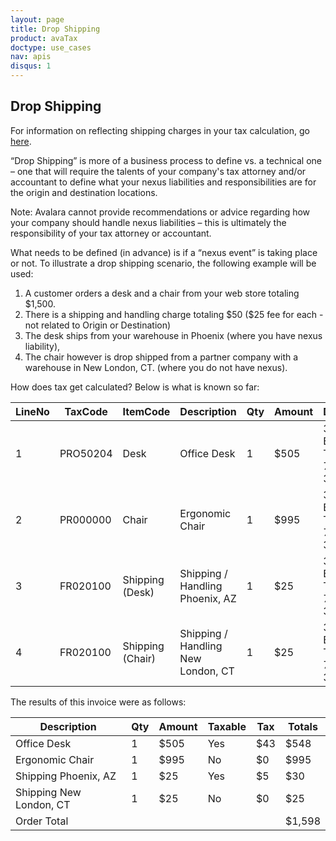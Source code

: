 ```yaml
---
layout: page
title: Drop Shipping
product: avaTax
doctype: use_cases
nav: apis
disqus: 1
---
```

<h2>Drop Shipping</h2>
<p>For information on reflecting shipping charges in your tax calculation, go <a href="/avatax/calculating-tax">here</a>.</p>
<p>“Drop Shipping” is more of a business process to define vs. a technical one – one that will require the talents of your company's tax attorney and/or accountant to define what your nexus liabilities and responsibilities are for the origin and destination locations.</p>
<p>Note: Avalara cannot provide recommendations or advice regarding how your company should handle nexus liabilities – this is ultimately the responsibility of your tax attorney or accountant.</p>
<p>What needs to be defined (in advance) is if a “nexus event” is taking place or not. To illustrate a drop shipping scenario, the following example will be used:</p>
<ol>
	<li>A customer orders a desk and a chair from your web store totaling $1,500.</li>
	<li>There is a shipping and handling charge totaling $50 ($25 fee for each - not related to Origin or Destination)</li>
	<li>The desk ships from your warehouse in Phoenix (where you have nexus liability),</li>
	<li>The chair however is drop shipped from a partner company with a warehouse in New London, CT. (where you do not have nexus).</li>
</ol>
<p>How does tax get calculated? Below is what is known so far:</p>
<div class="mobile-table">
	<table class="styled-table">
		<thead>
			<tr>
				<th>LineNo</th>
				<th>TaxCode</th>
				<th>ItemCode</th>
				<th>Description</th>
				<th>Qty</th>
				<th>Amount</th>
				<th>DestAddress</th>
				<th>OrigAddress</th>
			</tr>
		</thead>
		<tbody>
			<tr>
				<td>1</td>
				<td>PRO50204</td>
				<td>Desk</td>
				<td>Office Desk</td>
				<td>1</td>
				<td>$505</td>
				<td>320 S Boston Ave, Tulsa, OK 74103-3703</td>
				<td>6850 W Buckeye Rd, Phoenix, AZ 85043</td>
			</tr>
			<tr>
				<td>2</td>
				<td>PR000000</td>
				<td>Chair</td>
				<td>Ergonomic Chair</td>
				<td>1</td>
				<td>$995</td>
				<td>320 S Boston Ave, Tulsa, OK 74103-3703</td>
				<td>375 Connecticut 12, Groton, CT 06340-2947</td>
			</tr>
			<tr>
				<td>3</td>
				<td>FR020100</td>
				<td>Shipping (Desk)</td>
				<td>Shipping / Handling Phoenix, AZ</td>
				<td>1</td>
				<td>$25</td>
				<td>320 S Boston Ave, Tulsa, OK 74103-3703</td>
				<td>6850 W Buckeye Rd, Phoenix, AZ 85043</td>
			</tr>
			<tr>
				<td>4</td>
				<td>FR020100</td>
				<td>Shipping (Chair)</td>
				<td>Shipping / Handling New London, CT</td>
				<td>1</td>
				<td>$25</td>
				<td>320 S Boston Ave, Tulsa, OK 74103-3703</td>
				<td>375 Connecticut 12, Groton, CT 06340-2947</td>
			</tr>
		</tbody>
	</table>
</div>
<p>The results of this invoice were as follows:</p>
<div class="mobile-table">
	<table class="styled-table">
		<thead>
			<tr>
				<th>Description</th>
				<th>Qty</th>
				<th>Amount</th>
				<th>Taxable</th>
				<th>Tax</th>
				<th>Totals</th>
			</tr>
		</thead>
		<tbody>
			<tr>
				<td>Office Desk</td>
				<td>1</td>
				<td>$505</td>
				<td>Yes</td>
				<td>$43</td>
				<td>$548</td>
			</tr>
			<tr>
				<td>Ergonomic Chair</td>
				<td>1</td>
				<td>$995</td>
				<td>No</td>
				<td>$0</td>
				<td>$995</td>
			</tr>
			<tr>
				<td>Shipping Phoenix, AZ</td>
				<td>1</td>
				<td>$25</td>
				<td>Yes</td>
				<td>$5</td>
				<td>$30</td>
			</tr>
			<tr>
				<td>Shipping New London, CT</td>
				<td>1</td>
				<td>$25</td>
				<td>No</td>
				<td>$0</td>
				<td>$25</td>
			</tr>
			<tr>
				<td>Order Total</td>
				<td></td>
				<td></td>
				<td></td>
				<td></td>
				<td>$1,598</td>
			</tr>
		</tbody>
	</table>
</div>